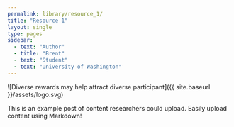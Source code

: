 ```yaml
---
permalink: library/resource_1/
title: "Resource 1"
layout: single
type: pages
sidebar:
  - text: "Author"
  - title: "Brent"
  - text: "Student"
  - text: "University of Washington"
---
```


![Diverse rewards may help attract diverse participant]({{ site.baseurl }}/assets/logo.svg)
<p>This is an example post of content researchers could upload.
Easily upload content using Markdown!</p>
